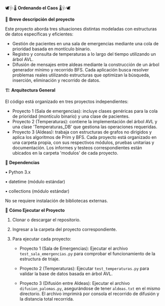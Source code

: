 🕊️🩺🌡️ **Ordenando el Caos** 🌡️🩺🕊️


📄 **Breve descripción del proyecto**

Este proyecto aborda tres situaciones distintas modeladas con estructuras de datos específicas y eficientes:
- Gestión de pacientes en una sala de emergencias mediante una cola de prioridad basada en montículo binario.
- Registro y consulta de temperaturas a lo largo del tiempo utilizando un árbol AVL.
- Difusión de mensajes entre aldeas mediante la construcción de un árbol generador mínimo y recorrido BFS.
Cada aplicación busca resolver problemas reales utilizando estructuras que optimizan la búsqueda, inserción, eliminación y recorrido de datos.


🏗  **Arquitectura General**

El código está organizado en tres proyectos independientes:
- Proyecto 1 (Sala de emergencias): incluye clases genéricas para la cola de prioridad (montículo binario) y una clase de pacientes.
- Proyecto 2 (Temperaturas): contiene la implementación del árbol AVL y una clase 'Temperaturas_DB' que gestiona las operaciones requeridas.
- Proyecto 3 (Aldeas): trabaja con estructuras de grafos no dirigidos y aplica los algoritmos de Prim y BFS.
Cada proyecto está organizado en una carpeta propia, con sus respectivos módulos, pruebas unitarias y documentación.
Los informes y testeos correspondientes están ubicados en la carpeta 'modulos' de cada proyecto.


📑  **Dependencias**

• Python 3.x

• datetime (módulo estándar)

• collections (módulo estándar)

No se requiere instalación de bibliotecas externas. 


🚀  **Cómo Ejecutar el Proyecto**

1. Clonar o descargar el repositorio.
2. Ingresar a la carpeta del proyecto correspondiente.

3. Para ejecutar cada proyecto:

   - Proyecto 1 (Sala de Emergencias):
     Ejecutar el archivo `test_sala_emergencias.py` para comprobar el funcionamiento de la estructura de triaje.

   - Proyecto 2 (Temperaturas):
     Ejecutar `test_temperaturas.py` para validar la base de datos basada en árbol AVL.

   - Proyecto 3 (Difusión entre Aldeas):
     Ejecutar el archivo `difusion_palomas.py`, asegurándose de tener `aldeas.txt` en el mismo directorio. El archivo imprimirá por consola el recorrido de difusión y la distancia total recorrida.

